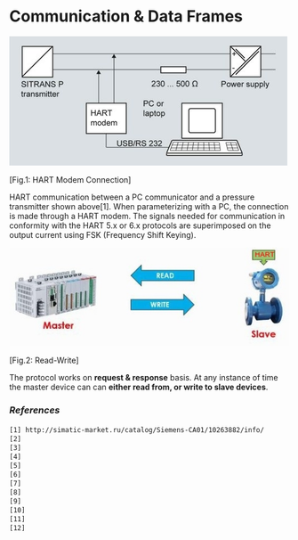 # Communication & Data Frames

![Fig.1: HART Modem Connection](https://github.com/biplabro/HART-Protocol-Basics/blob/main/02.%20Images/Modem-connection.jpg)

[Fig.1: HART Modem Connection]

HART communication between a PC communicator and a pressure transmitter shown above[1]. When parameterizing with a PC, the connection is made through a HART modem. The signals needed for communication in conformity with the HART 5.x or 6.x protocols are superimposed on the output current using FSK (Frequency Shift Keying).

![Fig.2: Read-Write](https://github.com/biplabro/HART-Protocol-Basics/blob/main/02.%20Images/Read-Write.jpg)

[Fig.2: Read-Write]

The protocol works on **request & response** basis. At any instance of time the master device can can **either read from, or write to slave devices**. 




















### _References_

```
[1] http://simatic-market.ru/catalog/Siemens-CA01/10263882/info/
[2] 
[3] 
[4] 
[5] 
[6] 
[7] 
[8] 
[9] 
[10] 
[11] 
[12] 
```
